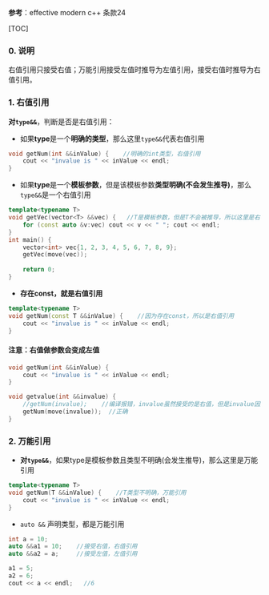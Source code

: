 **参考**：effective modern c++ 条款24

[TOC]

### 0. 说明

右值引用只接受右值；万能引用接受左值时推导为左值引用，接受右值时推导为右值引用。



### 1. 右值引用

**对`type&&`**，判断是否是右值引用：

- 如果**type**是一个**明确的类型**，那么这里`type&&`代表右值引用

```c++
void getNum(int &&inValue) {    //明确的int类型，右值引用
    cout << "invalue is " << inValue << endl;
}
```

- 如果**type**是一个**模板参数**，但是该模板参数**类型明确(不会发生推导)**，那么`type&&`是一个右值引用

```c++
template<typename T>
void getVec(vector<T> &&vec) {   //T是模板参数，但是T不会被推导，所以这里是右值引用
    for (const auto &v:vec) cout << v << " "; cout << endl;
}
int main() {
    vector<int> vec{1, 2, 3, 4, 5, 6, 7, 8, 9};
    getVec(move(vec));
    
    return 0;
}
```

- **存在const，就是右值引用**

```c++
template<typename T>
void getNum(const T &&inValue) {    //因为存在const，所以是右值引用
    cout << "invalue is " << inValue << endl;
}
```

#### 注意：右值做参数会变成左值

```c++
void getNum(int &&inValue) {
    cout << "invalue is " << inValue << endl;
}

void getvalue(int &&invalue) {
    //getNum(invalue);    //编译报错，invalue虽然接受的是右值，但是invalue因为有名称，本身是个左值，而getNum()接受右值，所以这里报错
    getNum(move(invalue));  //正确
}
```





### 2. 万能引用

- **对`type&&`**，如果type是模板参数且类型不明确(会发生推导)，那么这里是万能引用

```c++
template<typename T>
void getNum(T &&inValue) {    //T类型不明确，万能引用
    cout << "invalue is " << inValue << endl;
}
```

- `auto &&` 声明类型，都是万能引用

```c++
int a = 10;
auto &&a1 = 10;    //接受右值，右值引用
auto &&a2 = a;     //接受左值，左值引用

a1 = 5; 
a2 = 6;
cout << a << endl;   //6
```

